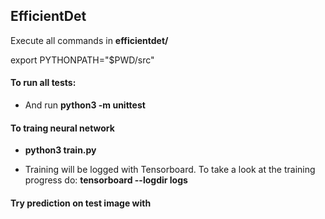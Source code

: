 ## EfficientDet

Execute all commands in **efficientdet/**

export PYTHONPATH="$PWD/src"

#### To run all tests:

* And run **python3 -m unittest**

#### To traing neural network

* **python3 train.py**

* Training will be logged with Tensorboard. To take a look at the training progress do: **tensorboard --logdir logs**

#### Try prediction on test image with



